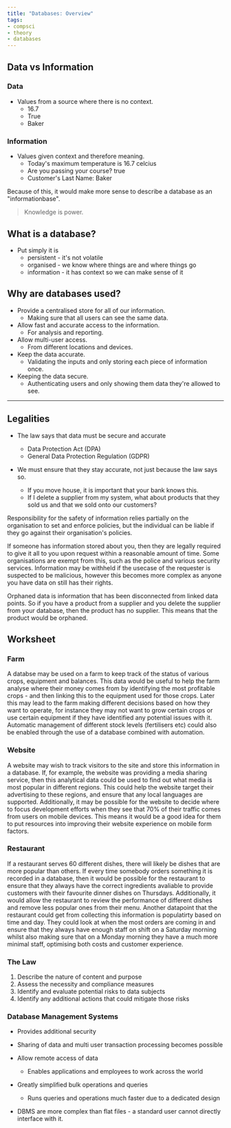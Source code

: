 ```yaml
---
title: "Databases: Overview"
tags:
- compsci
- theory
- databases
---
```


## Data vs Information

### Data

- Values from a source where there is no context.
    - 16.7
    - True
    - Baker

### Information

- Values given context and therefore meaning.
    - Today's maximum temperature is 16.7 celcius
    - Are you passing your course? true
    - Customer's Last Name: Baker

Because of this, it would make more sense to describe a database as an "informationbase".


> Knowledge is power.



## What is a database?

- Put simply it is
    - persistent - it's not volatile
    - organised - we know where things are and where things go
    - information - it has context so we can make sense of it

## Why are databases used?

- Provide a centralised store for all of our information.
    - Making sure that all users can see the same data.
- Allow fast and accurate access to the information.
    - For analysis and reporting.
- Allow multi-user access.
    - From different locations and devices.
- Keep the data accurate.
    - Validating the inputs and only storing each piece of information once.
- Keeping the data secure.
    - Authenticating users and only showing them data they're allowed to see.


---

## Legalities

- The law says that data must be secure and accurate
    - Data Protection Act (DPA)
    - General Data Protection Regulation (GDPR)

- We must ensure that they stay accurate, not just because the law says so. 
    - If you move house, it is important that your bank knows this.
    - If I delete a supplier from my system, what about products that they sold us and that we sold onto our customers?

Responsibility for the safety of information relies partially on the organisation to set and enforce policies, but the individual can be liable if they go against their organisation's policies. 

If someone has information stored about you, then they are legally required to give it all to you upon request within a reasonable amount of time. Some organisations are exempt from this, such as the police and various security services. Information may be withheld if the usecase of the requester is suspected to be malicious, however this becomes more complex as anyone you have data on still has their rights. 

Orphaned data is information that has been disconnected from linked data points. So if you have a product from a supplier and you delete the supplier from your database, then the product has no supplier. This means that the product would be orphaned.



## Worksheet

### Farm

A databse may be used on a farm to keep track of the status of various crops, equipment and balances. This data would be useful to help the farm analyse where their money comes from by identifying the most profitable crops - and then linking this to the equipment used for those crops. Later this may lead to the farm making different decisions based on how they want to operate, for instance they may not want to grow certain crops or use certain equipment if they have identified any potential issues with it. Automatic management of different stock levels (fertilisers etc) could also be enabled through the use of a database combined with automation.

### Website

A website may wish to track visitors to the site and store this information in a database. If, for example, the website was providing a media sharing service, then this analytical data could be used to find out what media is most popular in different regions. This could help the website target their advertising to these regions, and ensure that any local languages are supported. Additionally, it may be possible for the website to decide where to focus development efforts when they see that 70% of their traffic comes from users on mobile devices. This means it would be a good idea for them to put resources into improving their website experience on mobile form factors.

### Restaurant

If a restaurant serves 60 different dishes, there will likely be dishes that are more popular than others. If every time somebody orders something it is recorded in a database, then it would be possible for the restaurant to ensure that they always have the correct ingredients avaliable to provide customers with their favourite dinner dishes on Thursdays. Additionally, it would allow the restaurant to review the performance of different dishes and remove less popular ones from their menu. Another datapoint that the restaurant could get from collecting this information is populatirty based on time and day. They could look at when the most orders are coming in and ensure that they always have enough staff on shift on a Saturday morning whilst also making sure that on a Monday morning they have a much more minimal staff, optimising both costs and customer experience.


### The Law

1) Describe the nature of content and purpose
2) Assess the necessity and compliance measures
3) Identify and evaluate potential risks to data subjects
4) Identify any additional actions that could mitigate those risks

### Database Management Systems

- Provides additional security
- Sharing of data and multi user transaction processing becomes possible

- Allow remote access of data
    - Enables applications and employees to work across the world

- Greatly simplified bulk operations and queries
    - Runs queries and operations much faster due to a dedicated design


- DBMS are more complex than flat files - a standard user cannot directly interface with it.

‎‎


